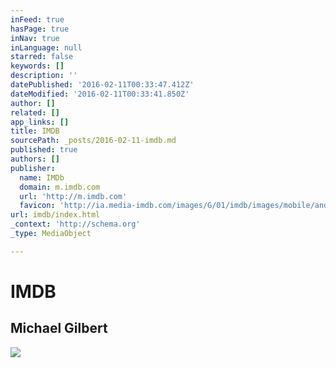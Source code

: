 ```yaml
---
inFeed: true
hasPage: true
inNav: true
inLanguage: null
starred: false
keywords: []
description: ''
datePublished: '2016-02-11T00:33:47.412Z'
dateModified: '2016-02-11T00:33:41.850Z'
author: []
related: []
app_links: []
title: IMDB
sourcePath: _posts/2016-02-11-imdb.md
published: true
authors: []
publisher:
  name: IMDb
  domain: m.imdb.com
  url: 'http://m.imdb.com'
  favicon: 'http://ia.media-imdb.com/images/G/01/imdb/images/mobile/android-mobile-196x196-1358942022._CB361295825_.png'
url: imdb/index.html
_context: 'http://schema.org'
_type: MediaObject

---
```

# IMDB

<article style=""><h1>Michael Gilbert</h1><img src="http://ia.media-imdb.com/images/M/MV5BMTU5Mzk0NDcwMF5BMl5BanBnXkFtZTgwMzIwMDMwMzE@._V1_UY1200_CR154,0,630,1200_AL_.jpg" /></article>